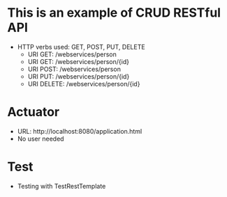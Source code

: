 # This is an example of CRUD RESTful API
- HTTP verbs used: GET, POST, PUT, DELETE
	- URI GET: /webservices/person
	- URI GET: /webservices/person/{id}
	- URI POST: /webservices/person
	- URI PUT: /webservices/person/{id}
	- URI DELETE: /webservices/person/{id}

# Actuator
- URL: http://localhost:8080/application.html
- No user needed

# Test
- Testing with TestRestTemplate